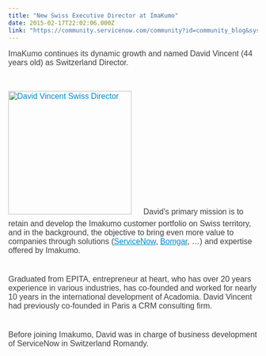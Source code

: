 ```yaml
---
title: "New Swiss Executive Director at ImaKumo"
date: 2015-02-17T22:02:06.000Z
link: "https://community.servicenow.com/community?id=community_blog&sys_id=b5ec6e65dbd0dbc01dcaf3231f961930"
---
```

<p style="font-family: sans-serif, Arial; font-size: 16px; margin-bottom: 40px; color: #404040;">ImaKumo continues its dynamic growth and named David Vincent (44 years old) as Switzerland Director.</p><p style="font-family: sans-serif, Arial; font-size: 16px; margin-bottom: 40px; color: #404040;"><a href="http://www.imakumo.com/wp-content/uploads/2015/02/david-vincent.jpg" style="font-family: inherit; font-style: inherit; font-weight: inherit; color: #0088cc;"><img alt="David Vincent Swiss Director" class="size-full alignleft jiveImage wp-image-5057" height="249" src="http://www.imakumo.com/wp-content/uploads/2015/02/david-vincent.jpg" style="border: 0px; margin-right: 1.5em; margin-top: 8px; margin-bottom: 10px;" width="249"/></a>David's primary mission is to retain and develop the Imakumo customer portfolio on Swiss territory, and in the background, the objective to bring even more value to companies through solutions (<a href="http://www.imakumo.com/servicenow/" style="font-family: inherit; font-style: inherit; font-weight: inherit; color: #0088cc;" title="ServiceNow">ServiceNow</a>, <a href="http://www.imakumo.com/bomgar/" style="font-family: inherit; font-style: inherit; font-weight: inherit; color: #0088cc;" title="Bomgar">Bomgar</a>, …) and expertise offered by Imakumo.</p><p style="font-family: sans-serif, Arial; font-size: 16px; margin-bottom: 40px; color: #404040;">Graduated from EPITA, entrepreneur at heart, who has over 20 years experience in various industries, has co-founded and worked for nearly 10 years in the international development of Acadomia. David Vincent had previously co-founded in Paris a CRM consulting firm.</p><p style="font-family: sans-serif, Arial; font-size: 16px; margin-bottom: 40px; color: #404040;">Before joining Imakumo, David was in charge of business development of ServiceNow in Switzerland Romandy.</p>